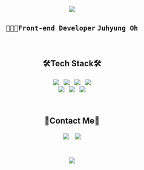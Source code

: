 <!-- 
<p align="center">
  <img src="https://capsule-render.vercel.app/api?type=waving&color=gradient&height=120&animation=fadeIn&section=footer&text=Welcome!&#160;🍎&fontAlign=70&fontColor=black&fontSize=40" />
</p> -->

<p align="center">
  <img src="https://capsule-render.vercel.app/api?type=Shark&color=auto&height=300&&section=header&text=🧸Welcome!🧸&fontSize=45" />
</p>

## <p align=center>`👩🏻‍💻Front-end Developer` `Juhyung Oh`</p>

<br/>

##  <p align=center>🛠️Tech Stack🛠️</p>
<p align=center>
  <img src="https://img.shields.io/badge/HTML5-black?style=for-the-badge&logo=HTML5&logoColor=E34F26"/> &#160;
  <img src="https://img.shields.io/badge/JavaScript-black?style=for-the-badge&logo=JavaScript&logoColor=F7DF1E"/> &#160;
  <img src="https://img.shields.io/badge/React-black?style=for-the-badge&logo=React&logoColor=61DAFB"/> &#160;
  <img src="https://img.shields.io/badge/TypeScript-black?style=for-the-badge&logo=TypeScript&logoColor=3178C6"/><br />
  <img src="https://img.shields.io/badge/CSS3-black?style=for-the-badge&logo=CSS3&logoColor=1572B6"/> &#160;
  <img src="https://img.shields.io/badge/Sass-black?style=for-the-badge&logo=Sass&logoColor=CC6699"/> &#160;
  <img src="https://img.shields.io/badge/styledcomponents-black?style=for-the-badge&logo=styled-components&logoColor=DB7093"/>
</p>

<br/>

## <p align=center>🍎Contact Me🍎</p>
<p align=center>
  <a href="mailto:juuh.yng5@gmail.com">
    <img src="https://img.shields.io/badge/Gmail-black?style=for-the-badge&logo=Gmail&logoColor=EA4335"/></a> &nbsp;&nbsp;
  <a href="https://velog.io/@juyh_yung5" target="_blank"><img src="https://img.shields.io/badge/Velog-black?style=for-the-badge&logo=Velog&logoColor=20C997"/></a>
</p>

<br/>

<!-- ![Top Langs](https://github-readme-stats.vercel.app/api/top-langs/?username=OHJUHYUNG&layout=compact&theme=tokyonight) -->

<p align="center">
  <img src="https://github-readme-stats.vercel.app/api?username=OHJUHYUNG&show_icons=true&theme=buefy" />
</p>
